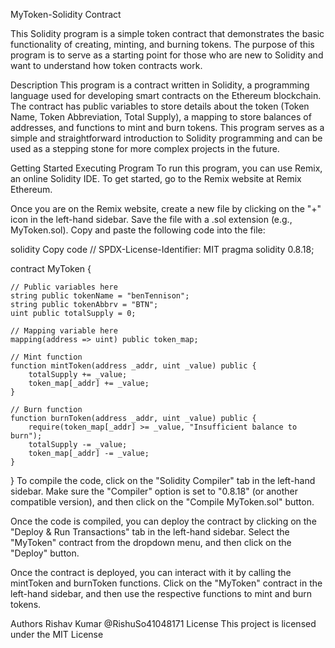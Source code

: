 MyToken-Solidity Contract

This Solidity program is a simple token contract that demonstrates the basic functionality of creating, minting, and burning tokens. The purpose of this program is to serve as a starting point for those who are new to Solidity and want to understand how token contracts work.

Description
This program is a contract written in Solidity, a programming language used for developing smart contracts on the Ethereum blockchain. The contract has public variables to store details about the token (Token Name, Token Abbreviation, Total Supply), a mapping to store balances of addresses, and functions to mint and burn tokens. This program serves as a simple and straightforward introduction to Solidity programming and can be used as a stepping stone for more complex projects in the future.

Getting Started
Executing Program
To run this program, you can use Remix, an online Solidity IDE. To get started, go to the Remix website at Remix Ethereum.

Once you are on the Remix website, create a new file by clicking on the "+" icon in the left-hand sidebar. Save the file with a .sol extension (e.g., MyToken.sol). Copy and paste the following code into the file:

solidity
Copy code
// SPDX-License-Identifier: MIT
pragma solidity 0.8.18;

contract MyToken {

    // Public variables here
    string public tokenName = "benTennison";
    string public tokenAbbrv = "BTN";
    uint public totalSupply = 0;

    // Mapping variable here
    mapping(address => uint) public token_map;

    // Mint function
    function mintToken(address _addr, uint _value) public {
        totalSupply += _value;
        token_map[_addr] += _value;
    }

    // Burn function
    function burnToken(address _addr, uint _value) public {
        require(token_map[_addr] >= _value, "Insufficient balance to burn");
        totalSupply -= _value;
        token_map[_addr] -= _value;
    }
}
To compile the code, click on the "Solidity Compiler" tab in the left-hand sidebar. Make sure the "Compiler" option is set to "0.8.18" (or another compatible version), and then click on the "Compile MyToken.sol" button.

Once the code is compiled, you can deploy the contract by clicking on the "Deploy & Run Transactions" tab in the left-hand sidebar. Select the "MyToken" contract from the dropdown menu, and then click on the "Deploy" button.

Once the contract is deployed, you can interact with it by calling the mintToken and burnToken functions. Click on the "MyToken" contract in the left-hand sidebar, and then use the respective functions to mint and burn tokens.

Authors
Rishav Kumar
@RishuSo41048171
License
This project is licensed under the MIT License
